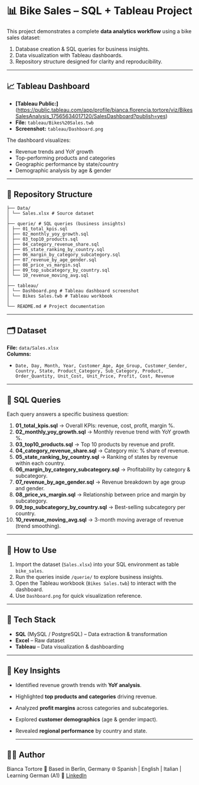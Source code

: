 # 📊 Bike Sales – SQL + Tableau Project  

This project demonstrates a complete **data analytics workflow** using a bike sales dataset:  
1. Database creation & SQL queries for business insights.  
2. Data visualization with Tableau dashboards.  
3. Repository structure designed for clarity and reproducibility.  

---

## 📈 Tableau Dashboard  

- **[Tableau Public:]** (https://public.tableau.com/app/profile/bianca.florencia.tortore/viz/BikesSalesAnalysis_17565634017120/SalesDashboard?publish=yes)
- **File:** `tableau/Bikes%20Sales.twb`  
- **Screenshot:** `tableau/Dashboard.png`

The dashboard visualizes:  
- Revenue trends and YoY growth  
- Top-performing products and categories  
- Geographic performance by state/country  
- Demographic analysis by age & gender  

---

## 📂 Repository Structure  
```
├── Data/
│ └── Sales.xlsx # Source dataset
│
├── querie/ # SQL queries (business insights)
│ ├── 01_total_kpis.sql
│ ├── 02_monthly_yoy_growth.sql
│ ├── 03_top10_products.sql
│ ├── 04_category_revenue_share.sql
│ ├── 05_state_ranking_by_country.sql
│ ├── 06_margin_by_category_subcategory.sql
│ ├── 07_revenue_by_age_gender.sql
│ ├── 08_price_vs_margin.sql
│ ├── 09_top_subcategory_by_country.sql
│ └── 10_revenue_moving_avg.sql
│
├── tableau/
│ └── Dashboard.png # Tableau dashboard screenshot
│ └── Bikes Sales.twb # Tableau workbook
│
└── README.md # Project documentation
```
---

## 🗂 Dataset  

**File:** `data/Sales.xlsx`  
**Columns:**  
- `Date, Day, Month, Year, Customer_Age, Age_Group, Customer_Gender, Country, State, Product_Category, Sub_Category, Product, Order_Quantity, Unit_Cost, Unit_Price, Profit, Cost, Revenue`

---

## 🧾 SQL Queries  

Each query answers a specific business question:  

1. **01_total_kpis.sql** → Overall KPIs: revenue, cost, profit, margin %.  
2. **02_monthly_yoy_growth.sql** → Monthly revenue trend with YoY growth %.  
3. **03_top10_products.sql** → Top 10 products by revenue and profit.  
4. **04_category_revenue_share.sql** → Category mix: % share of revenue.  
5. **05_state_ranking_by_country.sql** → Ranking of states by revenue within each country.  
6. **06_margin_by_category_subcategory.sql** → Profitability by category & subcategory.  
7. **07_revenue_by_age_gender.sql** → Revenue breakdown by age group and gender.  
8. **08_price_vs_margin.sql** → Relationship between price and margin by subcategory.  
9. **09_top_subcategory_by_country.sql** → Best-selling subcategory per country.  
10. **10_revenue_moving_avg.sql** → 3-month moving average of revenue (trend smoothing).  

---

## 🚀 How to Use  

1. Import the dataset (`Sales.xlsx`) into your SQL environment as table `bike_sales`.  
2. Run the queries inside `/querie/` to explore business insights.  
3. Open the Tableau workbook (`Bikes Sales.twb`) to interact with the dashboard.  
4. Use `Dashboard.png` for quick visualization reference.  

---

## 🔧 Tech Stack  

- **SQL** (MySQL / PostgreSQL) – Data extraction & transformation  
- **Excel** – Raw dataset  
- **Tableau** – Data visualization & dashboarding  

---

## 📌 Key Insights  

- Identified revenue growth trends with **YoY analysis**.  
- Highlighted **top products and categories** driving revenue.  
- Analyzed **profit margins** across categories and subcategories.  
- Explored **customer demographics** (age & gender impact).  
- Revealed **regional performance** by country and state.

  ---

## 👩‍💻 Author
Bianca Tortore 📍 Based in Berlin, Germany 🌐 Spanish | English | Italian | Learning German (A1) 🔗 [LinkedIn](https://www.linkedin.com/in/bianca-tortore-818349150/)  
